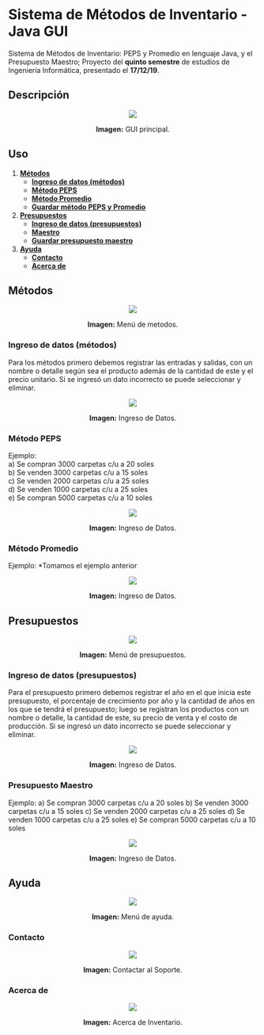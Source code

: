 # Sistema de Métodos de Inventario - Java GUI
Sistema de Métodos de Inventario: PEPS y Promedio en lenguaje Java, y el Presupuesto Maestro; Proyecto del **quinto semestre** de estudios de Ingeniería Informática, presentado el **17/12/19**.

## Descripción

<div align="center">
<img src="src/media/principal-inicio.png">
<p><strong>Imagen:</strong> GUI principal.</p>
</div>

## Uso
1. [**Métodos**](#métodos)
     - [**Ingreso de datos (métodos)**](#ingreso-de-datos-(métodos))
     - [**Método PEPS**](#método-peps)
     - [**Método Promedio**](#método-promedio)
     - [**Guardar método PEPS y Promedio**](#guardar-método-peps-y-promedio)
2. [**Presupuestos**](#presupuestos)
    - [**Ingreso de datos (presupuestos)**](#ingreso-de-datos-(presupuestos))
    - [**Maestro**](#maestro)
    - [**Guardar presupuesto maestro**](#guardar-presupuesto-maestro)
3. [**Ayuda**](#ayuda)
    - [**Contacto**](#contacto)
    - [**Acerca de**](#acerca-de)

## Métodos

<div align="center">
<img src="src/media/menu-metodos.png">
<p><strong>Imagen:</strong> Menú de metodos.</p>
</div>

### Ingreso de datos (métodos)
Para los métodos primero debemos registrar las entradas y salidas, con un nombre o detalle según sea el producto además de la cantidad de este y el precio unitario. Si se ingresó un dato incorrecto se puede seleccionar y eliminar.

<div align="center">
<img src="src/media/m1-metodos.png">
<p><strong>Imagen:</strong> Ingreso de Datos.</p>
</div>

### Método PEPS
Ejemplo:<br>
 a) Se compran 3000 carpetas c/u a 20 soles<br>
 b) Se venden 3000 carpetas c/u a 15 soles<br>
 c) Se venden 2000 carpetas c/u a 25 soles<br>
 d) Se venden 1000 carpetas c/u a 25 soles<br>
 e) Se compran 5000 carpetas c/u a 10 soles

<div align="center">
<img src="src/media/m2-metodo-peps.png">
<p><strong>Imagen:</strong> Ingreso de Datos.</p>
</div>

### Método Promedio
Ejemplo: *Tomamos el ejemplo anterior

<div align="center">
<img src="src/media/m3-metodo-promedio.png">
<p><strong>Imagen:</strong> Ingreso de Datos.</p>
</div>

## Presupuestos

<div align="center">
<img src="src/media/menu-presupuestos.png">
<p><strong>Imagen:</strong> Menú de presupuestos.</p>
</div>

### Ingreso de datos (presupuestos)
Para el presupuesto primero debemos registrar el año en el que inicia este presupuesto, el porcentaje de crecimiento por año y la cantidad de años en los que se tendrá el presupuesto; luego se registran los productos con un nombre o detalle, la cantidad de este, su precio de venta y el costo de producción. Si se ingresó un dato incorrecto se puede seleccionar y eliminar.

<div align="center">
<img src="src/media/p1-presupuestos.png">
<p><strong>Imagen:</strong> Ingreso de Datos.</p>
</div>

### Presupuesto Maestro
Ejemplo:
a) Se compran 3000 carpetas c/u a 20 soles
b) Se venden 3000 carpetas c/u a 15 soles
c) Se venden 2000 carpetas c/u a 25 soles
d) Se venden 1000 carpetas c/u a 25 soles
e) Se compran 5000 carpetas c/u a 10 soles

<div align="center">
<img src="src/media/p2-presupuesto-maestro.png">
<p><strong>Imagen:</strong> Ingreso de Datos.</p>
</div>

## Ayuda

<div align="center">
<img src="src/media/menu-ayuda.png">
<p><strong>Imagen:</strong> Menú de ayuda.</p>
</div>

### Contacto

<div align="center">
<img src="src/media/a1-contacto.png">
<p><strong>Imagen:</strong> Contactar al Soporte.</p>
</div>

### Acerca de

<div align="center">
<img src="src/media/a2-acerca-de.png">
<p><strong>Imagen:</strong> Acerca de Inventario.</p>
</div>
